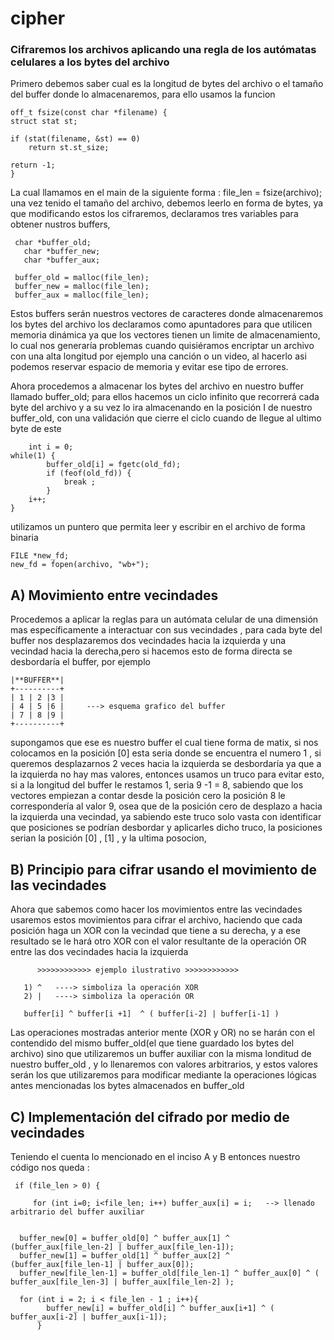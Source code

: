 # cipher
### Cifraremos  los archivos aplicando una regla de los autómatas celulares a los bytes del archivo
 
 
Primero debemos saber cual es la longitud de bytes del archivo o el tamaño del buffer donde lo almacenaremos, para ello usamos la funcion 
   
    off_t fsize(const char *filename) {
    struct stat st; 

    if (stat(filename, &st) == 0)
        return st.st_size;

    return -1; 
    }
    
    

La cual llamamos en el main de la siguiente forma : file_len = fsize(archivo); 
una vez tenido el tamaño del archivo, debemos leerlo en forma de bytes, ya que modificando estos  los cifraremos,
declaramos tres variables para obtener nustros buffers, 
           
     char *buffer_old; 
	   char *buffer_new; 
	   char *buffer_aux; 
     
     buffer_old = malloc(file_len);   
     buffer_new = malloc(file_len);
     buffer_aux = malloc(file_len);
	 
 Estos buffers serán nuestros vectores de caracteres donde almacenaremos los bytes del archivo
 los declaramos como apuntadores para que utilicen memoria dinámica ya que los vectores tienen un limite de almacenamiento, lo cual nos generaría problemas cuando quisiéramos encriptar un archivo con una alta longitud por ejemplo una canción o un video, al hacerlo asi podemos reservar espacio de memoria y evitar  ese tipo de errores.  


Ahora procedemos a almacenar los bytes del archivo en nuestro buffer llamado buffer_old;
para ellos hacemos un ciclo infinito que recorrerá  cada byte del archivo y a su vez lo ira almacenando en la posición I de nuestro buffer_old, con una validación que cierre el ciclo cuando de llegue al ultimo byte de este 

      	int i = 0;
	while(1) {
      		buffer_old[i] = fgetc(old_fd);
      		if (feof(old_fd)) {
         		break ;
      		}
		i++;
	}


utilizamos un puntero que permita leer y escribir en el archivo de forma binaria 
        
	FILE *new_fd;
	new_fd = fopen(archivo, "wb+");
	
## A) Movimiento entre vecindades 

Procedemos a aplicar la reglas para un autómata celular de una dimensión mas específicamente a interactuar con sus vecindades , para cada byte del buffer nos desplazaremos  dos vecindades hacia la izquierda y una vecindad hacia la derecha,pero si hacemos esto de forma directa se desbordaría el buffer, por ejemplo
         
	|**BUFFER**|
	+----------+ 
	| 1 | 2 |3 |
	| 4 | 5 |6 |     ---> esquema grafico del buffer 
	| 7 | 8 |9 |
	+----------+
supongamos que ese es nuestro buffer el cual tiene forma de matix, si  nos colocamos en la posición [0] esta seria donde se encuentra el numero 1 , si queremos desplazarnos 2 veces hacia la izquierda se desbordaría ya que a la izquierda no hay mas valores, entonces usamos un truco para evitar esto, si a la longitud del buffer le restamos 1, seria 9 -1 = 8, sabiendo que los vectores empiezan a contar desde la posición cero la posición 8 le correspondería al valor 9, osea que de la posición cero de desplazo a hacia la izquierda una vecindad, ya sabiendo este truco solo vasta con identificar que posiciones se podrían desbordar y aplicarles dicho truco, la posiciones serian la posición [0] , [1] , y la ultima posocion, 

## B) Principio para cifrar usando el movimiento de las vecindades
Ahora que sabemos como hacer los movimientos entre las vecindades usaremos estos movimientos para cifrar el archivo, haciendo que cada posición haga un XOR con la vecindad que tiene a su derecha, y a ese resultado se le hará otro XOR con el valor resultante de la operación OR entre las dos vecindades hacia la izquierda  
        
          >>>>>>>>>>>> ejemplo ilustrativo >>>>>>>>>>>>	   
	   
	   1) ^   ----> simboliza la operación XOR
	   2) |   ----> simboliza la operación OR
	   
	   buffer[i] ^ buffer[i +1]  ^ ( buffer[i-2] | buffer[i-1] )
	 
Las operaciones mostradas anterior mente (XOR y OR) no se harán con el contendido del mismo buffer_old(el que tiene guardado los bytes del archivo)  sino que   utilizaremos un buffer auxiliar con la misma londitud de nuestro buffer_old  , y lo llenaremos con valores arbitrarios,  y estos valores serán los que utilizaremos para modificar mediante la operaciones lógicas antes mencionadas los bytes almacenados en buffer_old

## C) Implementación del cifrado por medio de vecindades 
Teniendo el cuenta lo mencionado en el inciso A y B entonces nuestro código nos queda : 
         
	 if (file_len > 0) {
		
		 for (int i=0; i<file_len; i++) buffer_aux[i] = i;   --> llenado arbitrario del buffer auxiliar 
         
	  
      buffer_new[0] = buffer_old[0] ^ buffer_aux[1] ^ (buffer_aux[file_len-2] | buffer_aux[file_len-1]);
      buffer_new[1] = buffer_old[1] ^ buffer_aux[2] ^ (buffer_aux[file_len-1] | buffer_aux[0]);
      buffer_new[file_len-1] = buffer_old[file_len-1] ^ buffer_aux[0] ^ ( buffer_aux[file_len-3] | buffer_aux[file_len-2] );    

      for (int i = 2; i < file_len - 1 ; i++){
	 		buffer_new[i] = buffer_old[i] ^ buffer_aux[i+1] ^ ( buffer_aux[i-2] | buffer_aux[i-1]);
          }     
